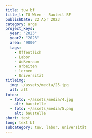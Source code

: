 ```yaml
---
title: tuw bf
title_l: TU Wien - Bauteil BF
publishDate: 22 Apr 2023
category: arge
project_keys:
  year: "2023"
  year2: "2023"
  area: "9000"
  tags:
    - Öffentlich
    - Labor
    - Außenraum
    - arbeiten
    - lernen
    - Universität
titleimg:
  img: ~/assets/media/25.jpg
  alt: alt
fotos:
  - foto: ~/assets/media/4.jpg
    alt: baustelle
  - foto: ~/assets/media/5.png
    alt: baustelle
short: test
long: text bf
subcategory: tuw, labor, universität
---
```


